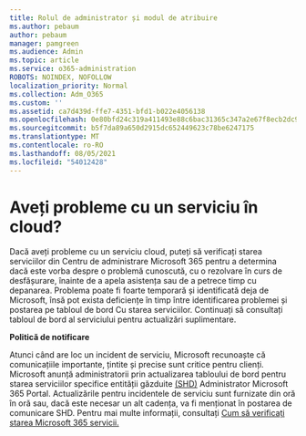 ```yaml
---
title: Rolul de administrator și modul de atribuire
ms.author: pebaum
author: pebaum
manager: pamgreen
ms.audience: Admin
ms.topic: article
ms.service: o365-administration
ROBOTS: NOINDEX, NOFOLLOW
localization_priority: Normal
ms.collection: Adm_O365
ms.custom: ''
ms.assetid: ca7d439d-ffe7-4351-bfd1-b022e4056138
ms.openlocfilehash: 0e80bfd24c319a411493e88c6bac31365c347a2e67f8ecb2dc9ba52fb24fc5d3
ms.sourcegitcommit: b5f7da89a650d2915dc652449623c78be6247175
ms.translationtype: MT
ms.contentlocale: ro-RO
ms.lasthandoff: 08/05/2021
ms.locfileid: "54012428"
---
```

# <a name="experiencing-problems-with-a-cloud-service"></a>Aveți probleme cu un serviciu în cloud?

Dacă aveți probleme cu un serviciu cloud, [](https://admin.microsoft.com/AdminPortal/Home#/servicehealth) puteți să verificați starea serviciilor din Centru de administrare Microsoft 365 pentru a determina dacă este vorba despre o problemă cunoscută, cu o rezolvare în curs de desfășurare, înainte de a apela asistența sau de a petrece timp cu depanarea. Problema poate fi foarte temporară și identificată deja de Microsoft, însă pot exista deficiențe în timp între identificarea problemei și postarea pe tabloul de bord Cu starea serviciilor. Continuați să consultați tabloul de bord al serviciului pentru actualizări suplimentare.

**Politică de notificare**

Atunci când are loc un incident de serviciu, Microsoft recunoaște că comunicațiile importante, țintite și precise sunt critice pentru clienți. Microsoft anunță administratorii prin actualizarea tabloului de bord pentru starea serviciilor specifice entității găzduite [(SHD)](https://admin.microsoft.com/AdminPortal/Home#/servicehealth) Administrator Microsoft 365 Portal. Actualizările pentru incidentele de serviciu sunt furnizate din oră în oră sau, dacă este necesar un alt cadența, va fi menționat în postarea de comunicare SHD. Pentru mai multe informații, consultați [Cum să verificați starea Microsoft 365 servicii.](https://docs.microsoft.com/office365/enterprise/view-service-health)

